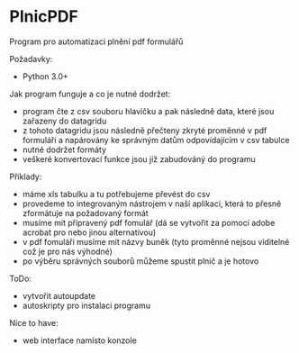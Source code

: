 # PlnicPDF
Program pro automatizaci plnění pdf formulářů

Požadavky: 
  - Python 3.0+

Jak program funguje a co je nutné dodržet:
 - program čte z csv souboru hlavičku a pak následně data, které jsou zařazeny do datagridu 
 - z tohoto datagridu jsou následně přečteny zkryté proměnné v pdf formuláři a napárovány ke správným datům odpovídajícím v csv tabulce 
 - nutné dodržet formáty 
 - veškeré konvertovací funkce jsou již zabudováný do programu 

Příklady: 
 - máme xls tabulku a tu potřebujeme převést do csv
 - provedeme to integrovaným nástrojem v naší aplikaci, která to přesně zformátuje na požadovaný formát 
 - musíme mít připravený pdf fomulář (dá se vytvořit za pomocí adobe acrobat pro nebo jinou alternativou) 
 - v pdf fomuláři musíme mít názvy buněk (tyto proměnné nejsou viditelné což je pro nás výhodné) 
 - po výběru správných souborů můžeme spustit plnič a je hotovo 
  
ToDo: 
 - vytvořit autoupdate
 - autoskripty pro instalaci programu 
 
 Nice to have: 
 - web interface namísto konzole
 
